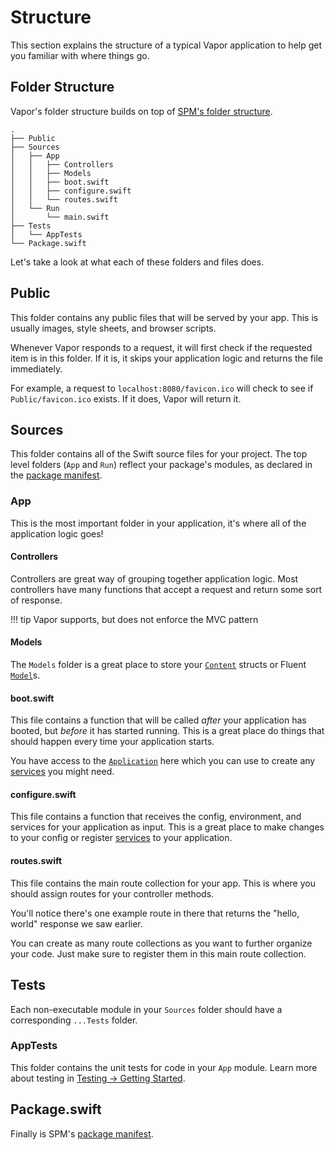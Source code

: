 # Structure

This section explains the structure of a typical Vapor application to help get
you familiar with where things go.

## Folder Structure

Vapor's folder structure builds on top of [SPM's folder structure](spm#folder-structure).

```
.
├── Public
├── Sources
│   ├── App
│   │   ├── Controllers
│   │   ├── Models
│   │   ├── boot.swift
│   │   ├── configure.swift
│   │   └── routes.swift
│   └── Run
│       └── main.swift
├── Tests
│   └── AppTests
└── Package.swift
```

Let's take a look at what each of these folders and files does.

## Public

This folder contains any public files that will be served by your app.
This is usually images, style sheets, and browser scripts.

Whenever Vapor responds to a request, it will first check if the requested
item is in this folder. If it is, it skips your application logic and returns
the file immediately.

For example, a request to `localhost:8080/favicon.ico` will check to see
if `Public/favicon.ico` exists. If it does, Vapor will return it.

## Sources

This folder contains all of the Swift source files for your project. 
The top level folders (`App` and `Run`) reflect your package's modules, 
as declared in the [package manifest](spm#targets).

### App

This is the most important folder in your application, it's where all of
the application logic goes!

#### Controllers

Controllers are great way of grouping together application logic. Most controllers
have many functions that accept a request and return some sort of response.

!!! tip
	Vapor supports, but does not enforce the MVC pattern

#### Models

The `Models` folder is a great place to store your [`Content`](content.md) structs or
Fluent [`Model`](../fluent/models.md)s.

#### boot.swift

This file contains a function that will be called _after_ your application has booted,
but _before_ it has started running. This is a great place do things that should happen 
every time your application starts.

You have access to the [`Application`](application.md) here which you can use to create
any [services](application.md#services) you might need.

#### configure.swift

This file contains a function that receives the config, environment, and services for your
application as input. This is a great place to make changes to your config or register 
[services](application.md#services) to your application.

#### routes.swift

This file contains the main route collection for your app. This is where you should assign routes
for your controller methods.

You'll notice there's one example route in there that returns the "hello, world" response we saw earlier.

You can create as many route collections as you want to further organize your code. Just make sure
to register them in this main route collection. 

## Tests

Each non-executable module in your `Sources` folder should have a corresponding `...Tests` folder.

### AppTests

This folder contains the unit tests for code in your `App` module. 
Learn more about testing in [Testing &rarr; Getting Started](../testing/getting-started.md).

## Package.swift

Finally is SPM's [package manifest](spm.md#package-manifest).